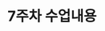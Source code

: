 # 7주차 수업내용


<!--
state 도 변수인데 일반 적인 변수가 아니라 값이 바뀌면 화면도 바뀐다.
```python
const [count, setCount] = useState(0);
```
에서 setCount를 사 용해서

- 생명주기 -
마운트(Mount/탄생) = 처음 Dom에 나타날때, 렌더링 될 때
언마운트(UnMount/제거) = Dom에서 사라질 때 

useEffect(setup, dependencies)
setup = 실행할 함수
dependencies = 의존성 배열[특정 값이 변경될 때만 실행]

- useEffet() 는 4가지 선언 방법이 있다.
1. 마운트 시
2. state값 변경시
3. 렌더링 마다
4. 언마운트 시



-->